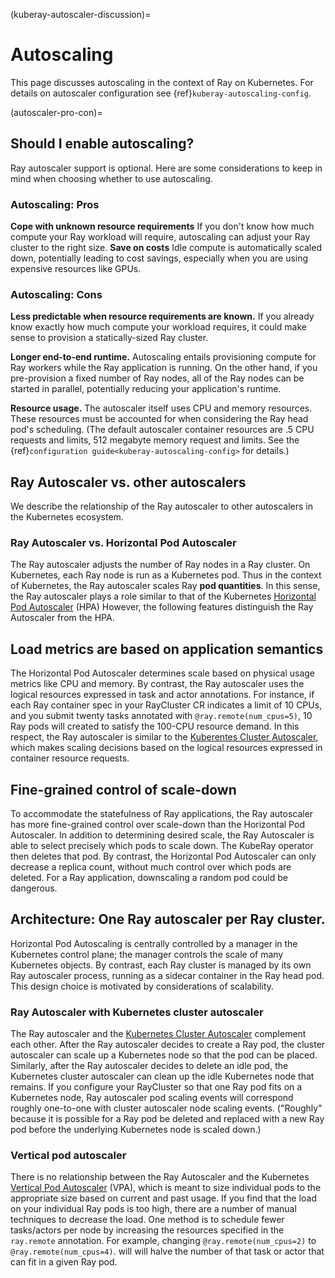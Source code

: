 (kuberay-autoscaler-discussion)=
# Autoscaling
This page discusses autoscaling in the context of Ray on Kubernetes.
For details on autoscaler configuration see {ref}`kuberay-autoscaling-config`.

(autoscaler-pro-con)=
## Should I enable autoscaling?
Ray autoscaler support is optional.
Here are some considerations to keep in mind when choosing whether to use autoscaling.

### Autoscaling: Pros
**Cope with unknown resource requirements** If you don't know how much compute your Ray
workload will require, autoscaling can adjust your Ray cluster to the right size.
**Save on costs** Idle compute is automatically scaled down, potentially leading to cost savings,
especially when you are using expensive resources like GPUs.

### Autoscaling: Cons
**Less predictable when resource requirements are known.** If you already know exactly
how much compute your workload requires, it could make sense to provision a statically-sized Ray cluster.

**Longer end-to-end runtime.** Autoscaling entails provisioning compute for Ray workers
while the Ray application is running. On the other hand, if you pre-provision a fixed
number of Ray nodes,
all of the Ray nodes can be started in parallel, potentially reducing your application's
runtime.

**Resource usage.** The autoscaler itself uses CPU and memory resources.
These resources must be accounted for when considering the Ray head pod's scheduling.
(The default autoscaler container resources are .5 CPU requests and limits, 512 megabyte memory request and limits.
See the {ref}`configuration guide<kuberay-autoscaling-config>` for details.)

## Ray Autoscaler vs. other autoscalers
We describe the relationship of the Ray autoscaler to other autoscalers in the Kubernetes
ecosystem.

### Ray Autoscaler vs. Horizontal Pod Autoscaler
The Ray autoscaler adjusts the number of Ray nodes in a Ray cluster.
On Kubernetes, each Ray node is run as a Kubernetes pod. Thus in the context of Kubernetes,
the Ray autoscaler scales Ray **pod quantities**. In this sense, the Ray autoscaler
plays a role similar to that of the Kubernetes
[Horizontal Pod Autoscaler](https://kubernetes.io/docs/tasks/run-application/horizontal-pod-autoscale/) (HPA)
However, the following features distinguish the Ray Autoscaler from the HPA.
## Load metrics are based on application semantics
The Horizontal Pod Autoscaler determines scale based on physical usage metrics like CPU
and memory. By contrast, the Ray autoscaler uses the logical resources expressed in
task and actor annotations. For instance, if each Ray container spec in your RayCluster CR indicates
a limit of 10 CPUs, and you submit twenty tasks annotated with `@ray.remote(num_cpus=5)`,
10 Ray pods will created to satisfy the 100-CPU resource demand.
In this respect, the Ray autoscaler is similar to the
[Kuberentes Cluster Autoscaler](https://github.com/kubernetes/autoscaler/tree/master/cluster-autoscaler),
which makes scaling decisions based on the logical resources expressed in container
resource requests.
## Fine-grained control of scale-down
To accommodate the statefulness of Ray applications, the Ray autoscaler has more
fine-grained control over scale-down than the Horizontal Pod Autoscaler. In addition to
determining desired scale, the Ray Autoscaler is able to select precisely which pods
to scale down. The KubeRay operator then deletes that pod.
By contrast, the Horizontal Pod Autoscaler can only decrease a replica count, without much
control over which pods are deleted. For a Ray application, downscaling a random
pod could be dangerous.
## Architecture: One Ray autoscaler per Ray cluster.
Horizontal Pod Autoscaling is centrally controlled by a manager in the Kubernetes control plane;
the manager controls the scale of many Kubernetes objects.
By contrast, each Ray cluster is managed by its own Ray autoscaler process,
running as a sidecar container in the Ray head pod. This design choice is motivated
by considerations of scalability.

### Ray Autoscaler with Kubernetes cluster autoscaler
The Ray autoscaler and the
[Kubernetes Cluster Autoscaler](https://github.com/kubernetes/autoscaler/tree/master/cluster-autoscaler) complement each other.
After the Ray autoscaler decides to create a Ray pod, the cluster autoscaler
can scale up a Kubernetes node so that the pod can be placed.
Similarly, after the Ray autoscaler decides to delete an idle pod, the Kubernetes
cluster autoscaler can clean up the idle Kubernetes node that remains.
If you configure your RayCluster so that one Ray pod fits on a Kubernetes node,
Ray autoscaler pod scaling events will correspond roughly one-to-one with cluster autoscaler
node scaling events. ("Roughly" because it is possible for a Ray pod be deleted and replaced
with a new Ray pod before the underlying Kubernetes node is scaled down.)


### Vertical pod autoscaler
There is no relationship between the Ray Autoscaler and the Kubernetes
[Vertical Pod Autoscaler](https://github.com/kubernetes/autoscaler/tree/master/vertical-pod-autoscaler) (VPA),
which is meant to size individual pods to the appropriate size based on current and past usage.
If you find that the load on your individual Ray pods is too high, there are a number
of manual techniques to decrease the load.
One method is to schedule fewer tasks/actors per node by increasing the resources specified in the `ray.remote` annotation.
For example, changing `@ray.remote(num_cpus=2)` to `@ray.remote(num_cpus=4)`.
will will halve the number of that task or actor that can fit in a given Ray pod.
